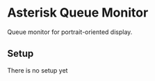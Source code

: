 # Asterisk Queue Monitor
Queue monitor for portrait-oriented display.

## Setup
There is no setup yet
